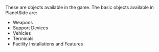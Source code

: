 These are objects available in the game. The basic objects available in
PlanetSide are:

- Weapons
- Support Devices
- Vehicles
- Terminals
- Facility Installations and Features

